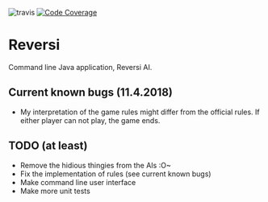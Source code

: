 ![travis](https://travis-ci.org/ValheKouneli/Reversi.svg?branch=master)
[![Code Coverage](https://img.shields.io/codecov/c/github/ValheKouneli/Reversi/master.svg)](https://codecov.io/github/ValheKouneli/Reversi/)

Reversi
=======

Command line Java application, Reversi AI.

## Current known bugs (11.4.2018)

* My interpretation of the game rules might differ from the official rules. If either player can not play, the game ends.

## TODO (at least)

* Remove the hidious <MoveType> <GameType> thingies from the AIs :O~
* Fix the implementation of rules (see current known bugs)
* Make command line user interface
* Make more unit tests
